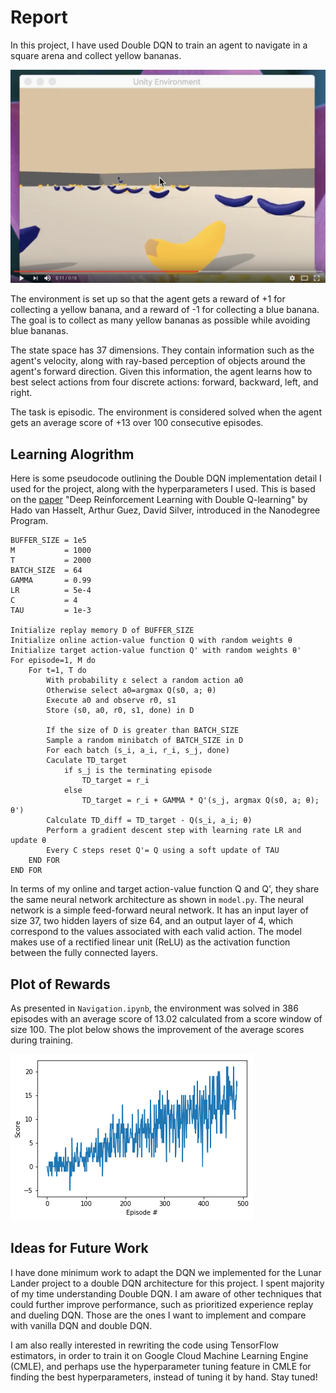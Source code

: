 # Report 

In this project, I have used Double DQN to train an agent to navigate in a square arena and collect yellow bananas.

[![Banana](https://github.com/anguillanneuf/deep-reinforcement-learning/blob/master/p1_navigation/Screen%20Shot%202018-08-27%20at%2011.38.41%20AM.png)](https://youtu.be/mG1daIuP2CU) 

The environment is set up so that the agent gets a reward of +1 for collecting a yellow banana, and a reward of -1 for collecting a blue banana. The goal is to collect as many yellow bananas as possible while avoiding blue bananas.

The state space has 37 dimensions. They contain information such as the agent's velocity, along with ray-based perception of objects around the agent's forward direction. Given this information, the agent learns how to best select actions from four discrete actions: forward, backward, left, and right. 

The task is episodic. The environment is considered solved when the agent gets an average score of +13 over 100 consecutive episodes.

## Learning Alogrithm  

Here is some pseudocode outlining the Double DQN implementation detail I used for the project, along with the hyperparameters I used. This is based on the [paper](https://arxiv.org/abs/1509.06461) "Deep Reinforcement Learning with Double Q-learning" by Hado van Hasselt, Arthur Guez, David Silver, introduced in the Nanodegree Program. 

```
BUFFER_SIZE = 1e5
M           = 1000
T           = 2000
BATCH_SIZE  = 64
GAMMA       = 0.99
LR          = 5e-4
C           = 4
TAU         = 1e-3

Initialize replay memory D of BUFFER_SIZE
Initialize online action-value function Q with random weights θ
Initialize target action-value function Q' with random weights θ'
For episode=1, M do
    For t=1, T do
        With probability ε select a random action a0
        Otherwise select a0=argmax Q(s0, a; θ)
        Execute a0 and observe r0, s1
        Store (s0, a0, r0, s1, done) in D

        If the size of D is greater than BATCH_SIZE
        Sample a random minibatch of BATCH_SIZE in D
        For each batch (s_i, a_i, r_i, s_j, done)
        Caculate TD_target
            if s_j is the terminating episode
                TD_target = r_i
            else
                TD_target = r_i + GAMMA * Q'(s_j, argmax Q(s0, a; θ); θ')
        Calculate TD_diff = TD_target - Q(s_i, a_i; θ)
        Perform a gradient descent step with learning rate LR and update θ
        Every C steps reset Q'= Q using a soft update of TAU
    END FOR
END FOR
```

In terms of my online and target action-value function Q and Q', they share the same neural network architecture as shown in `model.py`. The neural network is a simple feed-forward neural network. It has an input layer of size 37, two hidden layers of size 64, and an output layer of 4, which correspond to the values associated with each valid action. The model makes use of a rectified linear unit (ReLU) as the activation function between the fully connected layers. 

## Plot of Rewards 

As presented in `Navigation.ipynb`, the environment was solved in 386 episodes with	an average score of 13.02 calculated from a score window of size 100. The plot below shows the improvement of the average scores during training. 

![Plot](https://github.com/anguillanneuf/deep-reinforcement-learning/blob/master/p1_navigation/PlotOfReward.png)

## Ideas for Future Work

I have done minimum work to adapt the DQN we implemented for the Lunar Lander project to a double DQN architecture for this project. I spent majority of my time understanding Double DQN. I am aware of other techniques that could further improve performance, such as prioritized experience replay and dueling DQN. Those are the ones I want to implement and compare with vanilla DQN and double DQN.  

I am also really interested in rewriting the code using TensorFlow estimators, in order to train it on Google Cloud Machine Learning Engine (CMLE), and perhaps use the hyperparameter tuning feature in CMLE for finding the best hyperparameters, instead of tuning it by hand. Stay tuned!

